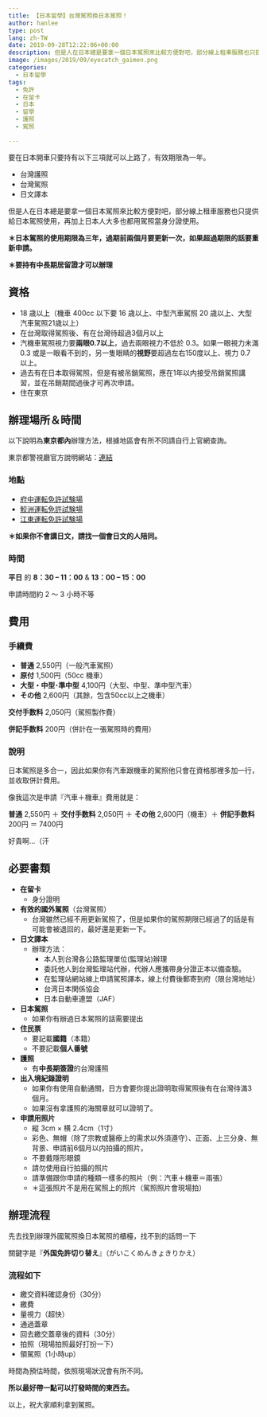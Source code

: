 ```yaml
---
title: 【日本留學】台灣駕照換日本駕照！
author: hanlee
type: post
lang: zh-TW
date: 2019-09-28T12:22:06+00:00
description: 但是人在日本總是要拿一個日本駕照來比較方便對吧，部分線上租車服務也只提供給日本駕照使用，再加上日本人大多也都用駕照當身分證使用。
image: /images/2019/09/eyecatch_gaimen.png
categories:
  - 日本留學
tags:
  - 免許
  - 在留卡
  - 日本
  - 留學
  - 護照
  - 駕照

---
```

要在日本開車只要持有以下三項就可以上路了，有效期限為一年。

* 台灣護照
* 台灣駕照
* 日文譯本

但是人在日本總是要拿一個日本駕照來比較方便對吧，部分線上租車服務也只提供給日本駕照使用，再加上日本人大多也都用駕照當身分證使用。

**＊日本駕照的使用期限為三年，過期前兩個月要更新一次，如果超過期限的話要重新申請。**

**＊要持有中長期居留證才可以辦理**

## 資格

* 18 歳以上（機車 400cc 以下要 16 歳以上、中型汽車駕照 20 歳以上、大型汽車駕照21歳以上）
* 在台灣取得駕照後、有在台灣待超過3個月以上
* 汽機車駕照視力要**兩眼0.7以上**，過去兩眼視力不低於 0.3。如果一眼視力未滿 0.3 或是一眼看不到的，另一隻眼睛的**視野**要超過左右150度以上、視力 0.7 以上。
* 過去有在日本取得駕照，但是有被吊銷駕照，應在1年以内接受吊銷駕照講習，並在吊銷期間過後才可再次申請。
* 住在東京

## 辦理場所＆時間

以下說明為**東京都內**辦理方法，根據地區會有所不同請自行上官網查詢。

東京都警視廳官方說明網站：[連結][1]

### 地點

* [府中運転免許試験場][2]
* [鮫洲運転免許試験場][3]
* [江東運転免許試験場][4]

**＊如果你不會講日文，請找一個會日文的人陪同。**

### 時間

**平日** 的 **8：30 &#8211; 11：00** & **13：00 &#8211; 15：00**

申請時間約 2 ～ 3 小時不等

## 費用

### 手續費

* **普通** 2,550円（一般汽車駕照）
* **原付** 1,500円（50cc 機車）
* **大型・中型･準中型** 4,100円（大型、中型、準中型汽車）
* **その他** 2,600円（其餘，包含50cc以上之機車）

**交付手数料** 2,050円（駕照製作費）

**併記手数料** 200円（併計在一張駕照時的費用）

### 說明

日本駕照是多合一，因此如果你有汽車跟機車的駕照他只會在資格那裡多加一行，並收取併計費用。

像我這次是申請『汽車＋機車』費用就是：

**普通** 2,550円 ＋ **交付手数料** 2,050円 ＋ **その他** 2,600円（機車）＋ **併記手数料** 200円 ＝ 7400円

好貴啊...（汗

## 必要書類

* **在留卡**
  * 身分證明
* **有效的國外駕照**（台灣駕照）
  * 台灣雖然已經不用更新駕照了，但是如果你的駕照期限已經過了的話是有可能會被退回的，最好還是更新一下。
* **日文譯本**
  * 辦理方法：
    * 本人到台灣各公路監理單位(監理站)辦理
    * 委託他人到台灣監理站代辦，代辦人應攜帶身分證正本以備查驗。
    * 在監理站網站線上申請駕照譯本，線上付費後郵寄到府（限台灣地址）
    * 台湾日本関係協会
    * 日本自動車連盟（JAF）
* **日本駕照**
  * 如果你有辦過日本駕照的話需要提出
* **住民票**
  * 要記載**國籍**（本籍）
  * 不要記載**個人番號**
* **護照**
  * 有**中長期簽證**的台灣護照
* **出入境紀錄證明**
  * 如果你有使用自動通關，日方會要你提出證明取得駕照後有在台灣待滿3個月。
  * 如果沒有拿護照的海關章就可以證明了。
* **申請用照片**
  * 縦 3cm × 横 2.4cm（1寸）
  * 彩色、無帽（除了宗教或醫療上的需求以外須遵守）、正面、上三分身、無背景、申請前6個月以内拍攝的照片。
  * 不要戴隱形眼鏡
  * 請勿使用自行拍攝的照片
  * 請準備跟你申請的種類一樣多的照片（例：汽車＋機車＝兩張）
  * ＊這張照片不是用在駕照上的照片（駕照照片會現場拍）

## 辦理流程

先去找到辦理外國駕照換日本駕照的櫃檯，找不到的話問一下

關鍵字是『**外国免許切り替え**』（がいこくめんきょきりかえ）

### 流程如下

* 繳交資料確認身份（30分）
* 繳費
* 量視力（超快）
* 通過蓋章
* 回去繳交蓋章後的資料（30分）
* 拍照（現場拍照最好打扮一下）
* 領駕照（1小時up）

時間為預估時間，依照現場狀況會有所不同。

**所以最好帶一點可以打發時間的東西去。**

以上，祝大家順利拿到駕照。

 [1]: https://www.keishicho.metro.tokyo.jp/smph/menkyo/menkyo/kokugai/kokugai05.html
 [2]: https://www.keishicho.metro.tokyo.jp/smph/menkyo/shikenjo/shikenjo/fuchu.html
 [3]: https://www.keishicho.metro.tokyo.jp/smph/menkyo/shikenjo/shikenjo/samezu.html
 [4]: https://www.keishicho.metro.tokyo.jp/smph/menkyo/shikenjo/shikenjo/koto.html

